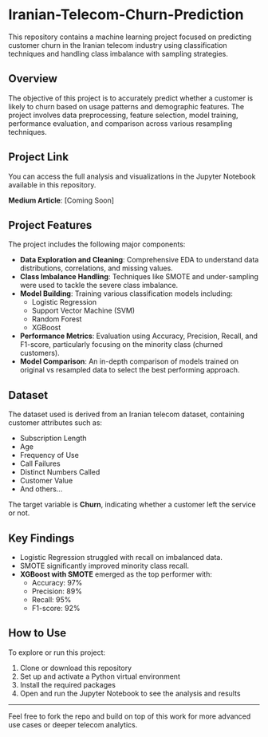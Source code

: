 # Iranian-Telecom-Churn-Prediction

This repository contains a machine learning project focused on predicting customer churn in the Iranian telecom industry using classification techniques and handling class imbalance with sampling strategies.

## Overview

The objective of this project is to accurately predict whether a customer is likely to churn based on usage patterns and demographic features. The project involves data preprocessing, feature selection, model training, performance evaluation, and comparison across various resampling techniques.

## Project Link

You can access the full analysis and visualizations in the Jupyter Notebook available in this repository.

**Medium Article**: [Coming Soon]

## Project Features

The project includes the following major components:

- **Data Exploration and Cleaning**: Comprehensive EDA to understand data distributions, correlations, and missing values.
- **Class Imbalance Handling**: Techniques like SMOTE and under-sampling were used to tackle the severe class imbalance.
- **Model Building**: Training various classification models including:
  - Logistic Regression
  - Support Vector Machine (SVM)
  - Random Forest
  - XGBoost
- **Performance Metrics**: Evaluation using Accuracy, Precision, Recall, and F1-score, particularly focusing on the minority class (churned customers).
- **Model Comparison**: An in-depth comparison of models trained on original vs resampled data to select the best performing approach.

## Dataset

The dataset used is derived from an Iranian telecom dataset, containing customer attributes such as:

- Subscription Length  
- Age  
- Frequency of Use  
- Call Failures  
- Distinct Numbers Called  
- Customer Value  
- And others...

The target variable is **Churn**, indicating whether a customer left the service or not.

## Key Findings

- Logistic Regression struggled with recall on imbalanced data.
- SMOTE significantly improved minority class recall.
- **XGBoost with SMOTE** emerged as the top performer with:
  - Accuracy: 97%
  - Precision: 89%
  - Recall: 95%
  - F1-score: 92%

## How to Use

To explore or run this project:

1. Clone or download this repository
2. Set up and activate a Python virtual environment
3. Install the required packages
4. Open and run the Jupyter Notebook to see the analysis and results

---

Feel free to fork the repo and build on top of this work for more advanced use cases or deeper telecom analytics.
